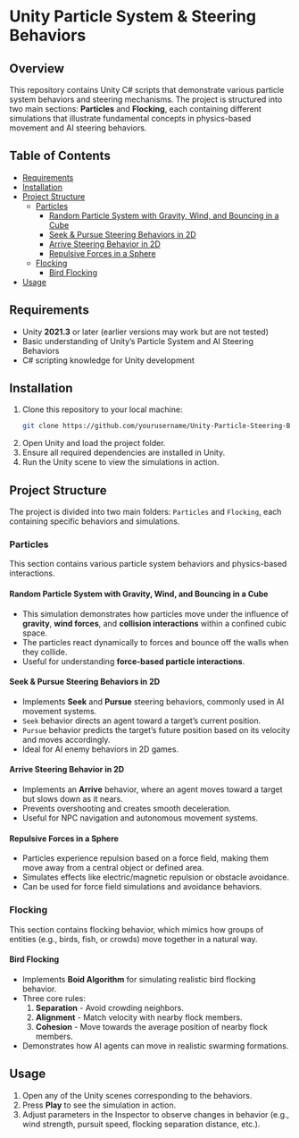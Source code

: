 # Unity Particle System & Steering Behaviors

## Overview
This repository contains Unity C# scripts that demonstrate various particle system behaviors and steering mechanisms. The project is structured into two main sections: **Particles** and **Flocking**, each containing different simulations that illustrate fundamental concepts in physics-based movement and AI steering behaviors.

## Table of Contents
- [Requirements](#requirements)
- [Installation](#installation)
- [Project Structure](#project-structure)
  - [Particles](#particles)
    - [Random Particle System with Gravity, Wind, and Bouncing in a Cube](#random-particle-system-with-gravity-wind-and-bouncing-in-a-cube)
    - [Seek & Pursue Steering Behaviors in 2D](#seek--pursue-steering-behaviors-in-2d)
    - [Arrive Steering Behavior in 2D](#arrive-steering-behavior-in-2d)
    - [Repulsive Forces in a Sphere](#repulsive-forces-in-a-sphere)
  - [Flocking](#flocking)
    - [Bird Flocking](#bird-flocking)
- [Usage](#usage)

## Requirements
- Unity **2021.3** or later (earlier versions may work but are not tested)
- Basic understanding of Unity’s Particle System and AI Steering Behaviors
- C# scripting knowledge for Unity development

## Installation
1. Clone this repository to your local machine:
   ```sh
   git clone https://github.com/yourusername/Unity-Particle-Steering-Behaviors.git
   ```
2. Open Unity and load the project folder.
3. Ensure all required dependencies are installed in Unity.
4. Run the Unity scene to view the simulations in action.

## Project Structure
The project is divided into two main folders: `Particles` and `Flocking`, each containing specific behaviors and simulations.

### Particles
This section contains various particle system behaviors and physics-based interactions.

#### Random Particle System with Gravity, Wind, and Bouncing in a Cube
- This simulation demonstrates how particles move under the influence of **gravity**, **wind forces**, and **collision interactions** within a confined cubic space.
- The particles react dynamically to forces and bounce off the walls when they collide.
- Useful for understanding **force-based particle interactions**.

#### Seek & Pursue Steering Behaviors in 2D
- Implements **Seek** and **Pursue** steering behaviors, commonly used in AI movement systems.
- `Seek` behavior directs an agent toward a target’s current position.
- `Pursue` behavior predicts the target’s future position based on its velocity and moves accordingly.
- Ideal for AI enemy behaviors in 2D games.

#### Arrive Steering Behavior in 2D
- Implements an **Arrive** behavior, where an agent moves toward a target but slows down as it nears.
- Prevents overshooting and creates smooth deceleration.
- Useful for NPC navigation and autonomous movement systems.

#### Repulsive Forces in a Sphere
- Particles experience repulsion based on a force field, making them move away from a central object or defined area.
- Simulates effects like electric/magnetic repulsion or obstacle avoidance.
- Can be used for force field simulations and avoidance behaviors.

### Flocking
This section contains flocking behavior, which mimics how groups of entities (e.g., birds, fish, or crowds) move together in a natural way.

#### Bird Flocking
- Implements **Boid Algorithm** for simulating realistic bird flocking behavior.
- Three core rules:
  1. **Separation** - Avoid crowding neighbors.
  2. **Alignment** - Match velocity with nearby flock members.
  3. **Cohesion** - Move towards the average position of nearby flock members.
- Demonstrates how AI agents can move in realistic swarming formations.

## Usage
1. Open any of the Unity scenes corresponding to the behaviors.
2. Press **Play** to see the simulation in action.
3. Adjust parameters in the Inspector to observe changes in behavior (e.g., wind strength, pursuit speed, flocking separation distance, etc.).
